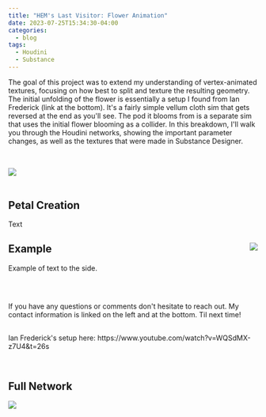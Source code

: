 ```yaml
---
title: "HEM's Last Visitor: Flower Animation"
date: 2023-07-25T15:34:30-04:00
categories:
  - blog
tags:
  - Houdini
  - Substance
---
```


The goal of this project was to extend my understanding of vertex-animated textures, focusing on how best to split and texture the resulting geometry. The initial unfolding of the flower is essentially a setup I found from Ian Frederick (link at the bottom). It's a fairly simple vellum cloth sim that gets reversed at the end as you'll see. The pod it blooms from is a separate sim that uses the initial flower blooming as a collider. In this breakdown, I'll walk you through the Houdini networks, showing the important parameter changes, as well as the textures that were made in Substance Designer.

<div style="clear: both;">
    <h2></h2>
    <p></p>
</div>
<br>

<img src="https://bakedveg.github.io/portfolio/assets/gif/BloomingFlower.gif">

<br>
<br>

<div style="clear: both;">
    <h2>Petal Creation</h2>
    <p>Text</p>
</div>


<div style="clear: both;">
  <div style="float: right; margin-right 1em;">
    <img src="https://bakedveg.github.io/portfolio/assets/gif/VellumTentacleWalkthroughAlpha.gif">
  </div>
  <div>
    <h2>Example</h2>
    <p>Example of text to the side.</p>
  </div>
</div>

<br>



<div style="clear: both;">
    <h2></h2>
    <p>If you have any questions or comments don't hesitate to reach out. My contact information is linked on the left and at the bottom. Til next time!</p>
</div>

<div style="clear: both;">
    <h2></h2>
    <p>Ian Frederick's setup here: https://www.youtube.com/watch?v=WQSdMX-z7U4&t=26s</p>
</div>


<br>



<div style="clear: both;">
    <h2>Full Network</h2>
    <p></p>
</div>
<img src="https://bakedveg.github.io/portfolio/assets/images/InsertImage.png">
